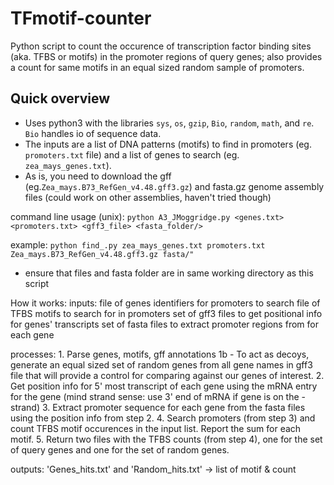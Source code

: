 # TFmotif-counter
Python script to count the occurence of transcription factor binding sites (aka. TFBS or motifs) in the promoter regions of query genes; also provides a count for same motifs in an equal sized random sample of promoters.

## Quick overview
- Uses python3 with the libraries `sys`, `os`, `gzip`, `Bio`, `random`, `math`, and `re`. `Bio` handles io of sequence data.
- The inputs are a list of DNA patterns (motifs) to find in promoters (eg. `promoters.txt` file) and a list of genes to search (eg. `zea_mays_genes.txt`).
- As is, you need to download the gff (eg.`Zea_mays.B73_RefGen_v4.48.gff3.gz`) and fasta.gz genome assembly files (could work on other assemblies, haven't tried though)

command line usage (unix): 
  `python A3_JMoggridge.py <genes.txt> <promoters.txt> <gff3_file> <fasta_folder/>`

example:
  `python find_.py zea_mays_genes.txt promoters.txt Zea_mays.B73_RefGen_v4.48.gff3.gz fasta/"`

* ensure that files and fasta folder are in same working directory as this script

How it works:
  inputs:
    file of genes identifiers for promoters to search
    file of TFBS motifs to search for in promoters
    set of gff3 files to get positional info for genes' transcripts
    set of fasta files to extract promoter regions from for each gene
        
  processes:
    1. Parse genes, motifs, gff annotations
    1b - To act as decoys, generate an equal sized set of random genes from all gene names in gff3 file that will provide a control for comparing against our genes of interest.
    2. Get position info for 5' most transcript of each gene using the mRNA entry for the gene (mind strand sense: use 3' end of mRNA if gene is on the - strand)
    3. Extract promoter sequence for each gene from the fasta files using the position info from step 2.
    4. Search promoters (from step 3) and count TFBS motif occurences in the input list. Report the sum for each motif.
    5. Return two files with the TFBS counts (from step 4), one for the set of query genes and one for the set of random genes.

   outputs:
        'Genes_hits.txt' and 'Random_hits.txt' -> list of motif & count
